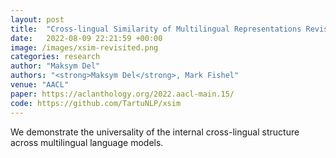 ```yaml
---
layout: post
title:  "Cross-lingual Similarity of Multilingual Representations Revisited"
date:   2022-08-09 22:21:59 +00:00
image: /images/xsim-revisited.png
categories: research
author: "Maksym Del"
authors: "<strong>Maksym Del</strong>, Mark Fishel"
venue: "AACL"
paper: https://aclanthology.org/2022.aacl-main.15/
code: https://github.com/TartuNLP/xsim
---
```

We demonstrate the universality of the internal cross-lingual structure across multilingual language models.